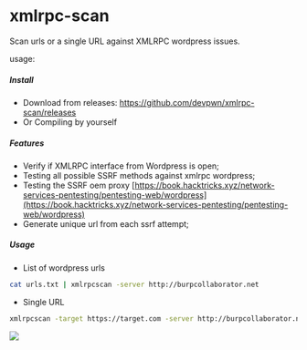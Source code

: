 # xmlrpc-scan

Scan urls or a single URL against XMLRPC wordpress issues.

usage:

##### Install

- Download from releases: https://github.com/devpwn/xmlrpc-scan/releases
- Or Compiling by yourself


##### Features

- Verify if XMLRPC interface from Wordpress is open;
- Testing all possible SSRF methods against xmlrpc wordpress;
- Testing the SSRF oem proxy [https://book.hacktricks.xyz/network-services-pentesting/pentesting-web/wordpress](https://book.hacktricks.xyz/network-services-pentesting/pentesting-web/wordpress)
- Generate unique url from each ssrf attempt;


##### Usage

* List of wordpress urls 
```bash
cat urls.txt | xmlrpcscan -server http://burpcollaborator.net
```

* Single URL
```bash
xmlrpcscan -target https://target.com -server http://burpcollaborator.net
```

![](tool.gif)

